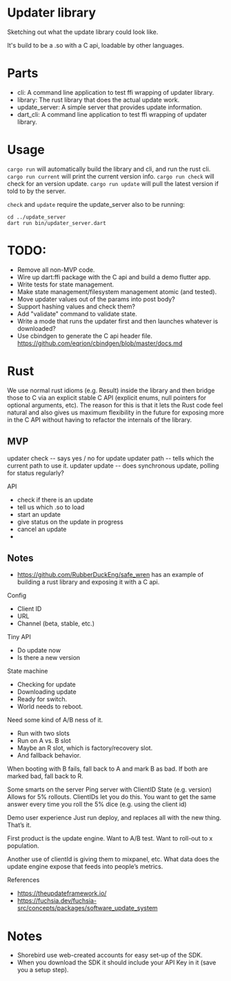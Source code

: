 # Updater library

Sketching out what the update library could look like.

It's build to be a .so with a C api, loadable by other languages.

# Parts
* cli: A command line application to test ffi wrapping of updater library.
* library: The rust library that does the actual update work.
* update_server: A simple server that provides update information.
* dart_cli: A command line application to test ffi wrapping of updater library.

# Usage

`cargo run` will automatically build the library and cli, and run the rust cli.
`cargo run current` will print the current version info.
`cargo run check` will check for an version update.
`cargo run update` will pull the latest version if told to by the server.

`check` and `update` require the update_server also to be running:
```
cd ../update_server
dart run bin/updater_server.dart
```

# TODO:
* Remove all non-MVP code.
* Wire up dart:ffi package with the C api and build a demo flutter app.
* Write tests for state management.
* Make state management/filesystem management atomic (and tested).
* Move updater values out of the params into post body?
* Support hashing values and check them?
* Add "validate" command to validate state.
* Write a mode that runs the updater first and then launches whatever is downloaded?
* Use cbindgen to generate the C api header file.
  https://github.com/eqrion/cbindgen/blob/master/docs.md


# Rust
We use normal rust idioms (e.g. Result) inside the library and then bridge those
to C via an explicit stable C API (explicit enums, null pointers for optional
arguments, etc).  The reason for this is that it lets the Rust code feel natural
and also gives us maximum flexibility in the future for exposing more in the C
API without having to refactor the internals of the library.

## MVP

updater check
-- says yes / no for update
updater path
-- tells which the current path to use it.
updater update
-- does synchronous update, polling for status regularly?

API
- check if there is an update
- tell us which .so to load
- start an update
- give status on the update in progress
- cancel an update
- 


## Notes
* https://github.com/RubberDuckEng/safe_wren has an example of building a rust library and exposing it with a C api.

Config
* Client ID
* URL
* Channel (beta, stable, etc.)


Tiny API
* Do update now
* Is there a new version

State machine
* Checking for update
* Downloading update
* Ready for switch.
* World needs to reboot.

Need some kind of A/B ness of it.
* Run with two slots
* Run on A vs. B slot
* Maybe an R slot, which is factory/recovery slot.
* And fallback behavior.

When booting with B fails, fall back to A and mark B as bad.
If both are marked bad, fall back to R.


Some smarts on the server
Ping server with
ClientID
State (e.g. version)
Allows for 5% rollouts.
ClientIDs let you do this.  You want to get the same answer every time you roll the 5% dice (e.g. using the client id)


Demo user experience
Just run deploy, and replaces all with the new thing. That’s it.

First product is the update engine.
Want to A/B test.
Want to roll-out to x population.


Another use of clientId is giving them to mixpanel, etc.
What data does the update engine expose that feeds into people’s metrics.


References
* https://theupdateframework.io/
* https://fuchsia.dev/fuchsia-src/concepts/packages/software_update_system



# Notes
* Shorebird use web-created accounts for easy set-up of the SDK.
* When you download the SDK it should include your API Key in it (save you a setup step).
